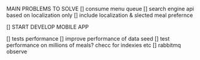 MAIN PROBLEMS TO SOLVE
[] consume menu queue 
[] search engine api based on localization only
[] include localization & slected meal prefernce

[] START DEVELOP MOBILE APP


[] tests performance
[] improve performance of data seed
[] test performance on millions of meals? checc for indexies etc
[] rabbitmq observe
